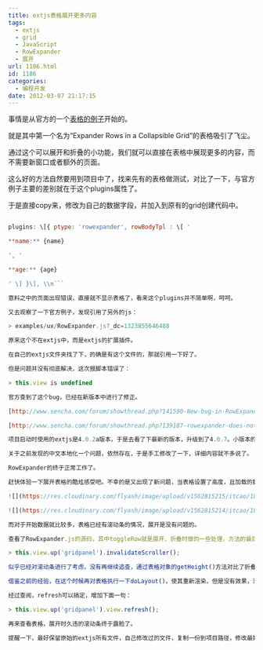 ```yaml
---
title: extjs表格展开更多内容
tags:
  - extjs
  - grid
  - JavaScript
  - RowExpander
  - 展开
url: 1186.html
id: 1186
categories:
  - 编程开发
date: 2012-03-07 21:17:15
---
```


事情是从官方的一个[表格的例子](http://dev.sencha.com/deploy/ext-4.0.7-gpl/examples/grid/grid-plugins.html)开始的。  

就是其中第一个名为“Expander Rows in a Collapsible Grid”的表格吸引了飞尘。  

通过这个可以展开和折叠的小功能，我们就可以直接在表格中展现更多的内容，而不需要新窗口或者额外的页面。  

这么好的方法自然要用到项目中了，找来先有的表格做测试，对比了一下，与官方例子主要的差别就在于这个plugins属性了。  

于是直接copy来，修改为自己的数据字段，并加入到原有的grid创建代码中。  

```javascript  

plugins: \[{ ptype: 'rowexpander', rowBodyTpl : \[ '

**name:** {name}

', '

**age:** {age}

' \] }\], \\n```  

意料之中的页面出现错误，直接就不显示表格了，看来这个plugins并不简单啊，呵呵。  

又去观察了一下官方例子，发现引用了另外的js：  

> examples/ux/RowExpander.js?_dc=1323855646488

原来这个不在extjs中，而是extjs的扩展插件。  

在自己的extjs文件夹找了下，的确是有这个文件的，那就引用一下好了。  

但是问题并没有彻底解决，这次报脚本错误了：  

> this.view is undefined

官方查到了这个bug，已经在新版本中进行了修正。  

[http://www.sencha.com/forum/showthread.php?141590-New-bug-in-RowExpander-plugin](http://www.sencha.com/forum/showthread.php?141590-New-bug-in-RowExpander-plugin)  

[http://www.sencha.com/forum/showthread.php?139187-rowexpander-does-not-work](http://www.sencha.com/forum/showthread.php?139187-rowexpander-does-not-work)  

项目启动时使用的extjs是4.0.2a版本，于是去看了下最新的版本，升级到了4.0.7。小版本的升级应该不会有太多变化，于是下载最新版本，替换现有的4.0.2a。把已有的功能过了一遍，没有问题，平滑升级。  

关于之前发现的中文本地化一个问题，依然存在，于是手工修改了一下，详细内容就不多说了。  

RowExpander的终于正常工作了。  

赶快体验一下展开表格的酷炫感受吧。不幸的是又出现了新问题，当表格设置了高度，且加载的数据条目较少，表格不会有滚动条，当有多个记录被展开后，表格中内容的高度就超过了表格设定的高度，但是表格并未出现意料中的滚动条，如图所示：  

![](https://res.cloudinary.com/flyash/image/upload/v1562815215/itcao/182-02_ngfjoq.png alt= "182-02")  

![](https://res.cloudinary.com/flyash/image/upload/v1562815214/itcao/182-03_tu3pba.png alt= "182-03")  

而对于开始数据就比较多，表格已经有滚动条的情况，展开是没有问题的。  

查看了RowExpander.js的源码，其中toggleRow就是展开、折叠时做的一些处理，方法的最后一行  

> this.view.up('gridpanel').invalidateScroller();

似乎已经对滚动条进行了考虑，没有再继续追查，通过表格对象的getHeight()方法对比了折叠前后的表格高度，发现一样都是创建表格时设置的高度。  

借鉴之前的经验，在这个时候再对表格执行一下doLayout()，使其重新渲染，但是没有效果，滚动条依旧没有出现。  

经过查阅，refresh可以搞定，增加下面一句：  

> this.view.up('gridpanel').view.refresh();

再来查看表格，展开时久违的滚动条终于露脸了。  

提醒一下，最好保留原始的extjs所有文件，自己修改过的文件，复制一份到项目路径，修改最好添加简单的注释说明。这样以后升级版本时会方便很多。